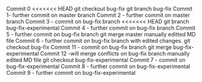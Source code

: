 Commit 0
<<<<<<< HEAD
git checkout bug-fix
git branch bug-fix
Commit 1- further commit on master branch
Commit 2 - further commit on master branch
Commit 3 - commit on bug-fix branch
<<<<<<< HEAD
git branch bug-fix-experimental
Commit 4 - further commit on bug-fix branch
Commit 5 - further commit on bug-fix branch
git merge master
manually editted MD file
Commit 6 - further commit on bug-fix branch with edited changes.
git checkout bug-fix
Commit 11 - commit on bug-fix branch
git merge bug-fix-experimental
Commit 12 -will merge conflicts on bug-fix branch
manually edited MD file
git checkout bug-fix-experimental
Commit 7 - commit on bug-fix-experimental
Commit 8 - further commit on bug-fix-experimental
Commit 9 - further commit on bug-fix-experimental

